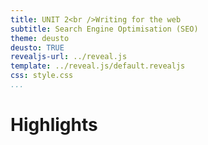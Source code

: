 ```yaml
---
title: UNIT 2<br />Writing for the web
subtitle: Search Engine Optimisation (SEO)
theme: deusto
deusto: TRUE
revealjs-url: ../reveal.js
template: ../reveal.js/default.revealjs
css: style.css
...
```


# Highlights

<!-- from last year -->